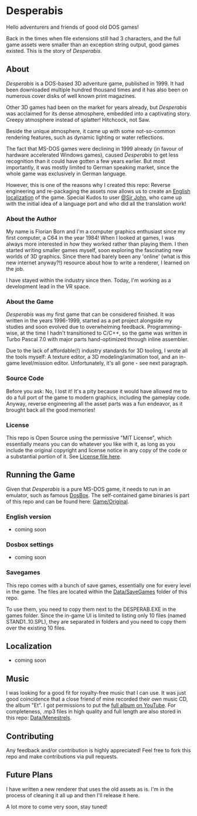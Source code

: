 # Desperabis

Hello adventurers and friends of good old DOS games!

Back in the times when file extensions still had 3 characters, and the full game assets were smaller than an exception string output, good games existed. This is the story of _Desperabis_.

## About

_Desperabis_ is a DOS-based 3D adventure game, published in 1999. It had been downloaded multiple hundred thousand times and it has also been on numerous cover disks of well known print magazines.

Other 3D games had been on the market for years already, but _Desperabis_ was acclaimed for its dense atmosphere, embedded into a captivating story. Creepy atmosphere instead of splatter! Hitchcock, not Saw.

Beside the unique atmosphere, it came up with some not-so-common rendering features, such as dynamic lighting or water reflections.

The fact that MS-DOS games were declining in 1999 already (in favour of hardware accelerated Windows games), caused _Desperabis_ to get less recognition than it could have gotten a few years earlier. But most importantly, it was mostly limited to German speaking market, since the whole game was exclusively in German language.

However, this is one of the reasons why I created this repo: Reverse engineering and re-packaging the assets now allows us to create an [English localization](readme.md#english-version) of the game. Special Kudos to user [@Sir John](https://github.com/ungesundes-halbwissen), who came up with the initial idea of a language port and who did all the translation work!

### About the Author

My name is Florian Born and I'm a computer graphics enthusiast since my first computer, a C64 in the year 1984! When I looked at games, I was always more interested in _how_ they worked rather than playing them. I then started writing smaller games myself, soon exploring the fascinating new worlds of 3D graphics. Since there had barely been any 'online' (what is this new internet anyway?!) resource about how to write a renderer, I learned on the job.

I have stayed within the industry since then. Today, I'm working as a development lead in the VR space.

### About the Game

_Desperabis_ was my first game that can be considered finished. It was written in the years 1996-1999, started as a pet project alongside my studies and soon evolved due to overwhelming feedback. Programming-wise, at the time I hadn't transitioned to C/C++, so the game was written in Turbo Pascal 7.0 with major parts hand-optimized through inline assembler.

Due to the lack of affordable(!) industry standards for 3D tooling, I wrote all the tools myself: A texture editor, a 3D modeling/animation tool, and an in-game level/mission editor. Unfortunately, it's all gone - see next paragraph.

### Source Code

Before you ask: No, I lost it! It's a pity because it would have allowed me to do a full port of the game to modern graphics, including the gameplay code. Anyway, reverse engineering all the asset parts was a fun endeavor, as it brought back all the good memories!

### License

This repo is Open Source using the permissive "MIT License", which essentially means you can do whatever you like with it, as long as you include the original copyright and license notice in any copy of the code or a substantial portion of it. See [License file here](LICENSE).

## Running the Game

Given that _Desperabis_ is a pure MS-DOS game, it needs to run in an emulator, such as famous [DosBox](https://www.dosbox.com/). The self-contained game binaries is part of this repo and can be found here: [Game/Original](Game/Original).

### English version

- coming soon

### Dosbox settings

- coming soon

### Savegames

This repo comes with a bunch of save games, essentially one for every level in the game. The files are located within the [Data/SaveGames](Data/SaveGames) folder of this repo.

To use them, you need to copy them next to the DESPERAB.EXE in the games folder. Since the in-game UI is limited to listing only 10 files (named STAND1..10.SPL), they are separated in folders and you need to copy them over the existing 10 files.

## Localization

- coming soon

## Music

I was looking for a good fit for royalty-free music that I can use. It was just good coincidence that a close friend of mine recorded their own music CD, the album "Et". I got permissions to put the [full album on YouTube](https://www.youtube.com/watch?v=rZwh6bSWDDQ&list=PLmkuT--rMY1qd7M4o5UknBGlGjppDSUeU). For completeness, .mp3 files in high quality and full length are also stored in this repo: [Data/Menestrels](Data/Menestrels).

## Contributing

Any feedback and/or contribution is highly appreciated! Feel free to fork this repo and make contributions via pull requests.

## Future Plans

I have written a new renderer that uses the old assets as is. I'm in the process of cleaning it all up and then I'll release it here. 

A lot more to come very soon, stay tuned!
